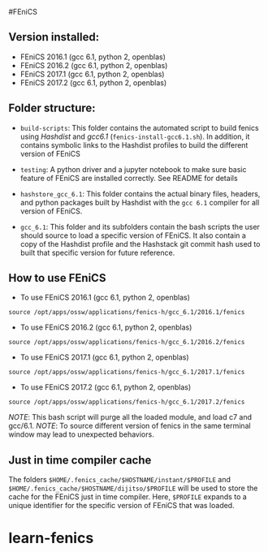 #FEniCS

## Version installed:
- FEniCS 2016.1 (gcc 6.1, python 2, openblas)
- FEniCS 2016.2 (gcc 6.1, python 2, openblas)
- FEniCS 2017.1 (gcc 6.1, python 2, openblas)
- FEniCS 2017.2 (gcc 6.1, python 2, openblas)

## Folder structure:
- `build-scripts`: This folder contains the automated script to build fenics using *Hashdist* and *gcc6.1* (`fenics-install-gcc6.1.sh`).
   In addition, it contains symbolic links to the Hashdist profiles to build the different version of FEniCS

- `testing`: A python driver and a jupyter notebook to make sure basic feature of FEniCS are installed correctly. See README for details

- `hashstore_gcc_6.1`: This folder contains the actual binary files, headers, and python packages built by Hashdist with the `gcc 6.1` compiler for all version of FEniCS.

- `gcc_6.1`: This folder and its subfolders contain the bash scripts the user should source to load a specific version of FEniCS. It also contain a copy of the Hashdist profile
   and the Hashstack git commit hash used to built that specific version for future reference.

## How to use FEniCS

- To use FEniCS 2016.1 (gcc 6.1, python 2, openblas)
```
source /opt/apps/ossw/applications/fenics-h/gcc_6.1/2016.1/fenics
```

- To use FEniCS 2016.2 (gcc 6.1, python 2, openblas)
```
source /opt/apps/ossw/applications/fenics-h/gcc_6.1/2016.2/fenics
```

- To use FEniCS 2017.1 (gcc 6.1, python 2, openblas)
```
source /opt/apps/ossw/applications/fenics-h/gcc_6.1/2017.1/fenics
```

- To use FEniCS 2017.2 (gcc 6.1, python 2, openblas)
```
source /opt/apps/ossw/applications/fenics-h/gcc_6.1/2017.2/fenics
```


*NOTE*: This bash script will purge all the loaded module, and load c7 and gcc/6.1.
*NOTE*: To source different version of fenics in the same terminal window may lead to unexpected behaviors.

## Just in time compiler cache
The folders `$HOME/.fenics_cache/$HOSTNAME/instant/$PROFILE` and `$HOME/.fenics_cache/$HOSTNAME/dijitso/$PROFILE`
will be used to store the cache for the FEniCS just in time compiler. 
Here, `$PROFILE` expands to a unique identifier for the specific version of FEniCS that was loaded.

# learn-fenics
